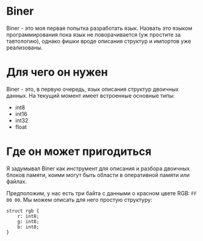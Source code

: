 # Biner

Biner - это моя первая попытка разработать язык.
Назвать это языком программирования пока язык не поворачивается (уж простите за тавтологию), однако фишки вроде описания структур и импортов уже реализованы.

# Для чего он нужен

Biner - это, в первую очередь, язык описания структур двоичных данных. На текущий момент имеет встроенные основные типы:

- int8
- int16
- int32
- float

# Где он может пригодиться

Я задумывал Biner как инструмент для описания и разбора двоичных блоков памяти, коими могут быть области в оперативной памяти или файлах.

Предположим, у нас есть три байта с данными о красном цвете RGB: `FF 00 00`. Мы можем описать для него простую структуру:

```
struct rgb {
	r: int8;
	g: int8;
	b: int8;
}

```
